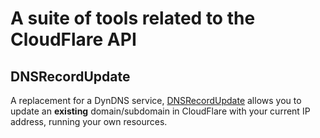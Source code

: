# A suite of tools related to the CloudFlare API

## DNSRecordUpdate
A replacement for a DynDNS service, [DNSRecordUpdate](https://github.com/sigmaenigma/CloudFlare/tree/main/DNSRecordUpdate) allows you to update an **existing** domain/subdomain in CloudFlare with your current IP address, running your own resources. 
